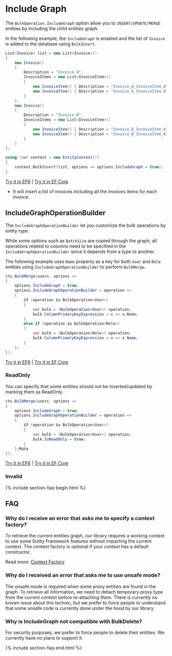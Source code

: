 # Include Graph

The `BulkOperation.IncludeGraph` option allow you to `INSERT/UPDATE/MERGE` entities by including the child entities graph. 

In the following example, the `IncludeGraph` is enabled and the list of `Invoice` is added to the database using `BulkInsert`.

```csharp
List<Invoice> list = new List<Invoice>()
{
    new Invoice()
    {
        Description = "Invoice_A",
        InvoiceItems = new List<InvoiceItem>()
        {
            new InvoiceItem() { Description = "Invoice_A_InvoiceItem_A" } ,
            new InvoiceItem() { Description = "Invoice_A_InvoiceItem_B" }
        }
    },
    new Invoice()
    {
        Description = "Invoice_B",
        InvoiceItems = new List<InvoiceItem>()
        {
            new InvoiceItem() { Description = "Invoice_B_InvoiceItem_A" } ,
            new InvoiceItem() { Description = "Invoice_B_InvoiceItem_B" }
        }
    }
};

using (var context = new EntityContext())
{
    context.BulkInsert(list, options => options.IncludeGraph = true);
}

```
[Try it in EF6](https://dotnetfiddle.net/spN4T5) | [Try it in EF Core](https://dotnetfiddle.net/967y9H)

 - It will insert a list of invoices including all the invoices items for each invoice.

## IncludeGraphOperationBuilder
The `IncludeGraphOperationBuilder` let you customize the bulk operations by entity type.

While some options such as `BatchSize` are copied through the graph, all operations related to columns need to be specified in the `IncludeGraphOperationBuilder` since it depends from a type to another.

The following example uses `Name` property as a key for both `User` and `Role` entities using `IncludeGraphOperationBuilder` to perform `BulkMerge`.

```csharp
ctx.BulkMerge(users, options =>
{
	options.IncludeGraph = true;
	options.IncludeGraphOperationBuilder = operation =>
	{
		if (operation is BulkOperation<User>)
		{
			var bulk = (BulkOperation<User>) operation;
			bulk.ColumnPrimaryKeyExpression = x => x.Name;
		}
		else if (operation is BulkOperation<Role>)
		{
			var bulk = (BulkOperation<Role>) operation;
			bulk.ColumnPrimaryKeyExpression = x => x.Name;
		}
	};
});
```
[Try it in EF6](https://dotnetfiddle.net/0uW3tw) | [Try it in EF Core](https://dotnetfiddle.net/qcjjP0)

### ReadOnly

You can specify that some entities should not be inserted/updated by marking them as ReadOnly.


```csharp
ctx.BulkMerge(users, options =>
{
	options.IncludeGraph = true;
	options.IncludeGraphOperationBuilder = operation =>
	{
		if (operation is BulkOperation<User>)
		{
			var bulk = (BulkOperation<User>) operation;
			bulk.IsReadOnly = true;
		}
	};Muha
});
```
[Try it in EF6](https://dotnetfiddle.net/UgwDDk) | [Try it in EF Core](https://dotnetfiddle.net/LQnvGP)


### Invalid 


{% include section-faq-begin.html %}
## FAQ

### Why do I receive an error that asks me to specify a context factory?
To retrieve the current entities graph, our library requires a working context to use some Entity Framework features without impacting the current context.
The context factory is optional if your context has a default constructor.

Read more: [Context Factory](context-factory)

### Why do I received an error that asks me to use unsafe mode?
The unsafe mode is required when some proxy entities are found in the graph.
To retrieve all information, we need to detach temporary proxy type from the current context before re-attaching them.
There is currently no known issue about this technic, but we prefer to force people to understand that some unsafe code is currently done under the hood by our library.

### Why is IncludeGraph not compatible with BulkDelete?
For security purposes, we prefer to force people to delete their entities. We currently have no plans to support it.

{% include section-faq-end.html %}
